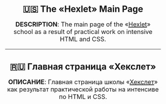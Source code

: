 <h1 align="center">🇺🇸 <a style="text-decoration: none;" href="https://kacivan.github.io/Hexlet-Main-Page/">The
        &laquo;Hexlet&raquo; Main Page</a></h1>
<p align="center" style="font-size: 20px;"><b>DESCRIPTION</b>: The main page of&nbsp;the &laquo;<a href="https://ru.hexlet.io/">Hexlet</a>&raquo; school
    as&nbsp;a&nbsp;result of
    practical work on&nbsp;intensive HTML and CSS.</p>
<hr>
<h1 align="center">🇷🇺 <a style="text-decoration: none;" href="https://kacivan.github.io/Hexlet-Main-Page/">Главная
        страница &laquo;Хекслет&raquo;</a></h1>
<p align="center" style="font-size: 20px;"><b>ОПИСАНИЕ</b>: Главная страница школы &laquo;<a href="https://ru.hexlet.io/">Хекслет</a>&raquo; как результат
    практической
    работы на&nbsp;интенсиве по&nbsp;HTML и&nbsp;CSS.</p>
